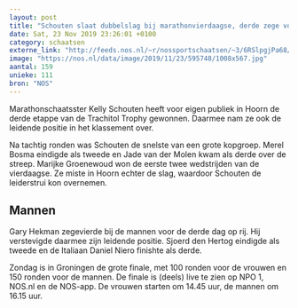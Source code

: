 ```yaml
---
layout: post
title: "Schouten slaat dubbelslag bij marathonvierdaagse, derde zege voor Hekman"
date: Sat, 23 Nov 2019 23:26:01 +0100
category: schaatsen
externe_link: "http://feeds.nos.nl/~r/nossportschaatsen/~3/6RSlpgjPa68/2311755"
image: "https://nos.nl/data/image/2019/11/23/595748/1008x567.jpg"
aantal: 159
unieke: 111
bron: "NOS"
---
```


<p>Marathonschaatsster Kelly Schouten heeft voor eigen publiek in Hoorn de derde etappe van de Trachitol Trophy gewonnen. Daarmee nam ze ook de leidende positie in het klassement over.</p>
<p>Na tachtig ronden was Schouten de snelste van een grote kopgroep. Merel Bosma eindigde als tweede en Jade van der Molen kwam als derde over de streep. Marijke Groenewoud won de eerste twee wedstrijden van de vierdaagse. Ze miste in Hoorn echter de slag, waardoor Schouten de leiderstrui kon overnemen.</p>
<h2>Mannen</h2>
<p>Gary Hekman zegevierde bij de mannen voor de derde dag op rij. Hij verstevigde daarmee zijn leidende positie. Sjoerd den Hertog eindigde als tweede en de Italiaan Daniel Niero finishte als derde.</p>
<p>Zondag is in Groningen de grote finale, met 100 ronden voor de vrouwen en 150 ronden voor de mannen. De finale is (deels) live te zien op NPO 1, NOS.nl en de NOS-app. De vrouwen starten om 14.45 uur, de mannen om 16.15 uur.</p><img src="http://feeds.feedburner.com/~r/nossportschaatsen/~4/6RSlpgjPa68" height="1" width="1" alt=""/>

